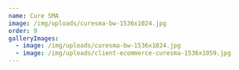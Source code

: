 ```yaml
---
name: Cure SMA
image: /img/uploads/curesma-bw-1536x1024.jpg
order: 9
galleryImages:
  - image: /img/uploads/curesma-bw-1536x1024.jpg
  - image: /img/uploads/client-ecommerce-curesma-1536x1059.jpg
---
```

